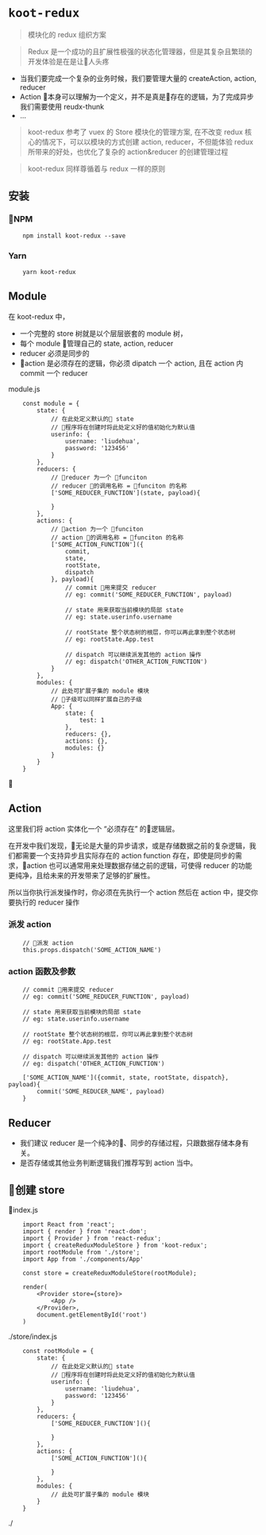 # `koot-redux`

> 模块化的 redux 组织方案

> Redux 是一个成功的且扩展性极强的状态化管理器，但是其复杂且繁琐的开发体验是在是让人头疼

* 当我们要完成一个复杂的业务时候，我们要管理大量的 createAction, action, reducer
* Action 本身可以理解为一个定义，并不是真是存在的逻辑，为了完成异步 我们需要使用 reudx-thunk
* ...

> koot-redux 参考了 vuex 的 Store 模块化的管理方案, 在不改变 redux 核心的情况下，可以以模块的方式创建 action, reducer，不但能体验 redux 所带来的好处，也优化了复杂的 action&reducer 的创建管理过程

> koot-redux 同样尊循着与 redux 一样的原则


## 安装

### NPM
```
    npm install koot-redux --save
```

### Yarn
```
    yarn koot-redux
```

## Module
在 koot-redux 中，
* 一个完整的 store 树就是以个层层嵌套的 module 树，
* 每个 module 管理自己的 state, action, reducer
* reducer 必须是同步的
* action 是必须存在的逻辑，你必须 dipatch 一个 action, 且在 action 内 commit 一个 reducer

module.js

```
    const module = {
        state: {
            // 在此处定义默认的 state
            // 程序将在创建时将此处定义好的值初始化为默认值
            userinfo: {
                username: 'liudehua',
                password: '123456'
            }
        },
        reducers: {
            // reducer 为一个 funciton
            // reducer 的调用名称 = funciton 的名称
            ['SOME_REDUCER_FUNCTION'](state, payload){

            }
        },
        actions: {
            // action 为一个 funciton
            // action 的调用名称 = funciton 的名称
            ['SOME_ACTION_FUNCTION']({
                commit,
                state,
                rootState,
                dispatch
            }, payload){
                // commit 用来提交 reducer
                // eg: commit('SOME_REDUCER_FUNCTION', payload)

                // state 用来获取当前模块的局部 state
                // eg: state.userinfo.username

                // rootState 整个状态树的根层，你可以再此拿到整个状态树
                // eg: rootState.App.test

                // dispatch 可以继续派发其他的 action 操作
                // eg: dispatch('OTHER_ACTION_FUNCTION')
            }
        },
        modules: {
            // 此处可扩展子集的 module 模块
            // 子级可以同样扩展自己的子级
            App: {
                state: {
                    test: 1
                },
                reducers: {},
                actions: {},
                modules: {}
            }
        }
    }
```

## Action

这里我们将 action 实体化一个 “必须存在” 的逻辑层。

在开发中我们发现，无论是大量的异步请求，或是存储数据之前的复杂逻辑，我们都需要一个支持异步且实际存在的 action function 存在，即使是同步的需求，action 也可以通常用来处理数据存储之前的逻辑，可使得 reducer 的功能更纯净，且给未来的开发带来了足够的扩展性。

所以当你执行派发操作时，你必须在先执行一个 action
然后在 action 中，提交你要执行的 reducer 操作

### 派发 action
```
    // 派发 action
    this.props.dispatch('SOME_ACTION_NAME')
```

### action 函数及参数
```
    // commit 用来提交 reducer
    // eg: commit('SOME_REDUCER_FUNCTION', payload)

    // state 用来获取当前模块的局部 state
    // eg: state.userinfo.username

    // rootState 整个状态树的根层，你可以再此拿到整个状态树
    // eg: rootState.App.test

    // dispatch 可以继续派发其他的 action 操作
    // eg: dispatch('OTHER_ACTION_FUNCTION')

    ['SOME_ACTION_NAME']({commit, state, rootState, dispatch}, payload){
        commit('SOME_REDUCER_NAME', payload)
    }
```

## Reducer

* 我们建议 reducer 是一个纯净的、同步的存储过程，只跟数据存储本身有关。
* 是否存储或其他业务判断逻辑我们推荐写到 action 当中。

## 创建 store 

index.js
```
    import React from 'react';
    import { render } from 'react-dom';
    import { Provider } from 'react-redux';
    import { createReduxModuleStore } from 'koot-redux';
    import rootModule from './store';
    import App from './components/App'

    const store = createReduxModuleStore(rootModule);

    render(
        <Provider store={store}>
            <App />
        </Provider>,
        document.getElementById('root')
    )
```

./store/index.js
```
    const rootModule = {
        state: {
            // 在此处定义默认的 state
            // 程序将在创建时将此处定义好的值初始化为默认值
            userinfo: {
                username: 'liudehua',
                password: '123456'
            }
        },
        reducers: {
            ['SOME_REDUCER_FUNCTION'](){

            }
        },
        actions: {
            ['SOME_ACTION_FUNCTION'](){

            }
        },
        modules: {
            // 此处可扩展子集的 module 模块
        }
    }
```


./
